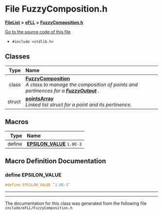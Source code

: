 

# File FuzzyComposition.h



[**FileList**](files.md) **>** [**eFLL**](dir_26fb29e3dc7aa006416ef68260f1131f.md) **>** [**FuzzyComposition.h**](_fuzzy_composition_8h.md)

[Go to the source code of this file](_fuzzy_composition_8h_source.md)



* `#include <stdlib.h>`















## Classes

| Type | Name |
| ---: | :--- |
| class | [**FuzzyComposition**](class_fuzzy_composition.md) <br>_A class to manage the composition of points and pertinences for a_ [_**FuzzyOutput**_](class_fuzzy_output.md) _._ |
| struct | [**pointsArray**](structpoints_array.md) <br>_Linked list struct for a point and its pertinence._  |

















































## Macros

| Type | Name |
| ---: | :--- |
| define  | [**EPSILON\_VALUE**](_fuzzy_composition_8h.md#define-epsilon_value)  `1.0E-3`<br> |

## Macro Definition Documentation





### define EPSILON\_VALUE 

```C++
#define EPSILON_VALUE `1.0E-3`
```




<hr>

------------------------------
The documentation for this class was generated from the following file `include/eFLL/FuzzyComposition.h`

